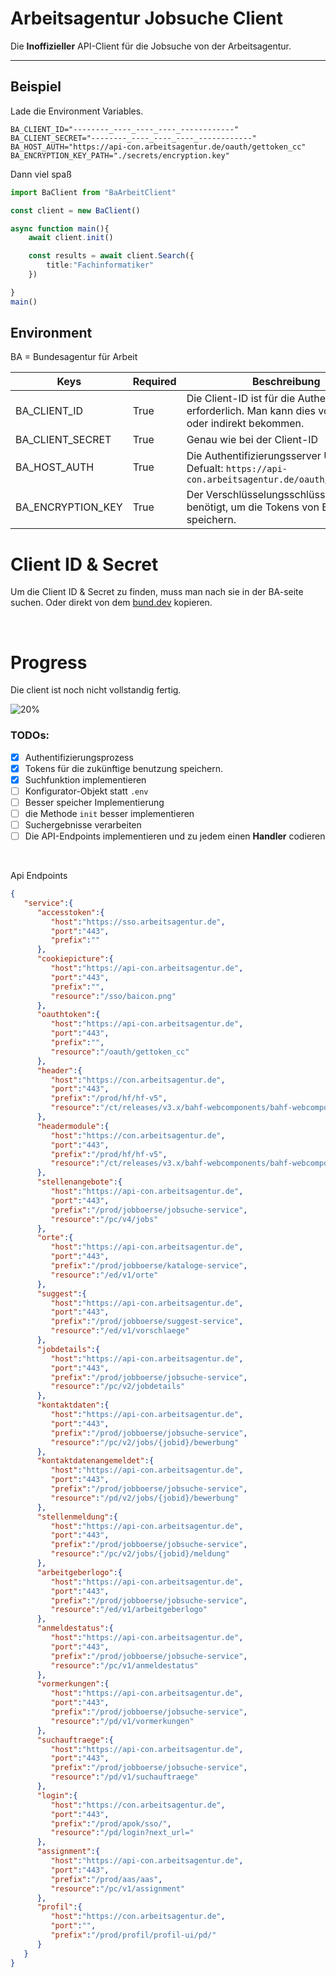 # Arbeitsagentur Jobsuche Client
Die **Inoffizieller** API-Client für die Jobsuche von der Arbeitsagentur.

---
## **Beispiel**
Lade die Environment Variables.
```.env
BA_CLIENT_ID="--------_----_----_----_------------"
BA_CLIENT_SECRET="--------_----_----_----_------------"
BA_HOST_AUTH="https://api-con.arbeitsagentur.de/oauth/gettoken_cc"
BA_ENCRYPTION_KEY_PATH="./secrets/encryption.key"
```

Dann viel spaß

```typescript
import BaClient from "BaArbeitClient"

const client = new BaClient()

async function main(){
    await client.init()

    const results = await client.Search({
        title:"Fachinformatiker"
    }) 

}
main()
```

## Environment
BA = Bundesagentur für Arbeit 

| Keys              | Required | Beschreibung                                                                                                  |
| ----------------- | -------- | ------------------------------------------------------------------------------------------------------------- |
| BA_CLIENT_ID      | True     | Die Client-ID ist für die Authentifizierung erforderlich. Man kann dies vom BA direkt oder indirekt bekommen. |
| BA_CLIENT_SECRET  | True     | Genau wie bei der Client-ID                                                                                   |
| BA_HOST_AUTH      | True     | Die Authentifizierungsserver URL. <br> Defualt:  `https://api-con.arbeitsagentur.de/oauth/gettoken_cc`        |
| BA_ENCRYPTION_KEY | True     | Der Verschlüsselungsschlüssel wird benötigt, um die Tokens von BA sicher zu speichern.                        |


# Client ID & Secret 
Um die Client ID & Secret zu finden, muss man nach sie in der BA-seite suchen. Oder direkt von dem [bund.dev](https://jobsuche.api.bund.dev/) kopieren.

<br>

# Progress
Die client ist noch nicht vollstandig fertig. 

![20%](https://progress-bar.dev/20)

### TODOs:

- [x] Authentifizierungsprozess
- [x] Tokens für die zukünftige benutzung speichern.
- [x] Suchfunktion implementieren
- [ ] Konfigurator-Objekt statt `.env`
- [ ] Besser speicher Implementierung
- [ ] die Methode `init` besser implementieren
- [ ] Suchergebnisse verarbeiten
- [ ] Die API-Endpoints implementieren und zu jedem einen **Handler** codieren
 <br>

Api Endpoints

```json
{
   "service":{
      "accesstoken":{
         "host":"https://sso.arbeitsagentur.de",
         "port":"443",
         "prefix":""
      },
      "cookiepicture":{
         "host":"https://api-con.arbeitsagentur.de",
         "port":"443",
         "prefix":"",
         "resource":"/sso/baicon.png"
      },
      "oauthtoken":{
         "host":"https://api-con.arbeitsagentur.de",
         "port":"443",
         "prefix":"",
         "resource":"/oauth/gettoken_cc"
      },
      "header":{
         "host":"https://con.arbeitsagentur.de",
         "port":"443",
         "prefix":"/prod/hf/hf-v5",
         "resource":"/ct/releases/v3.x/bahf-webcomponents/bahf-webcomponents.js"
      },
      "headermodule":{
         "host":"https://con.arbeitsagentur.de",
         "port":"443",
         "prefix":"/prod/hf/hf-v5",
         "resource":"/ct/releases/v3.x/bahf-webcomponents/bahf-webcomponents.esm.js"
      },
      "stellenangebote":{
         "host":"https://api-con.arbeitsagentur.de",
         "port":"443",
         "prefix":"/prod/jobboerse/jobsuche-service",
         "resource":"/pc/v4/jobs"
      },
      "orte":{
         "host":"https://api-con.arbeitsagentur.de",
         "port":"443",
         "prefix":"/prod/jobboerse/kataloge-service",
         "resource":"/ed/v1/orte"
      },
      "suggest":{
         "host":"https://api-con.arbeitsagentur.de",
         "port":"443",
         "prefix":"/prod/jobboerse/suggest-service",
         "resource":"/ed/v1/vorschlaege"
      },
      "jobdetails":{
         "host":"https://api-con.arbeitsagentur.de",
         "port":"443",
         "prefix":"/prod/jobboerse/jobsuche-service",
         "resource":"/pc/v2/jobdetails"
      },
      "kontaktdaten":{
         "host":"https://api-con.arbeitsagentur.de",
         "port":"443",
         "prefix":"/prod/jobboerse/jobsuche-service",
         "resource":"/pc/v2/jobs/{jobid}/bewerbung"
      },
      "kontaktdatenangemeldet":{
         "host":"https://api-con.arbeitsagentur.de",
         "port":"443",
         "prefix":"/prod/jobboerse/jobsuche-service",
         "resource":"/pd/v2/jobs/{jobid}/bewerbung"
      },
      "stellenmeldung":{
         "host":"https://api-con.arbeitsagentur.de",
         "port":"443",
         "prefix":"/prod/jobboerse/jobsuche-service",
         "resource":"/pc/v2/jobs/{jobid}/meldung"
      },
      "arbeitgeberlogo":{
         "host":"https://api-con.arbeitsagentur.de",
         "port":"443",
         "prefix":"/prod/jobboerse/jobsuche-service",
         "resource":"/ed/v1/arbeitgeberlogo"
      },
      "anmeldestatus":{
         "host":"https://api-con.arbeitsagentur.de",
         "port":"443",
         "prefix":"/prod/jobboerse/jobsuche-service",
         "resource":"/pc/v1/anmeldestatus"
      },
      "vormerkungen":{
         "host":"https://api-con.arbeitsagentur.de",
         "port":"443",
         "prefix":"/prod/jobboerse/jobsuche-service",
         "resource":"/pd/v1/vormerkungen"
      },
      "suchauftraege":{
         "host":"https://api-con.arbeitsagentur.de",
         "port":"443",
         "prefix":"/prod/jobboerse/jobsuche-service",
         "resource":"/pd/v1/suchauftraege"
      },
      "login":{
         "host":"https://con.arbeitsagentur.de",
         "port":"443",
         "prefix":"/prod/apok/sso/",
         "resource":"/pd/login?next_url="
      },
      "assignment":{
         "host":"https://api-con.arbeitsagentur.de",
         "port":"443",
         "prefix":"/prod/aas/aas",
         "resource":"/pc/v1/assignment"
      },
      "profil":{
         "host":"https://con.arbeitsagentur.de",
         "port":"",
         "prefix":"/prod/profil/profil-ui/pd/"
      }
   }
}
```

